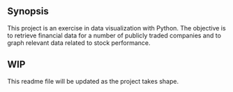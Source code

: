 ## Synopsis

This project is an exercise in data visualization with Python. The objective is to retrieve financial data for a number of publicly traded companies and to graph relevant data related to stock performance.

## WIP

This readme file will be updated as the project takes shape.
